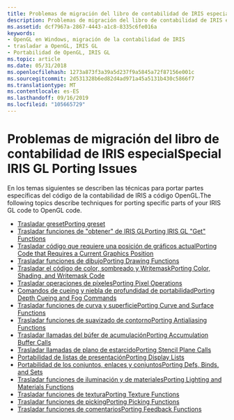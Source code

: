 ```yaml
---
title: Problemas de migración del libro de contabilidad de IRIS especial
description: Problemas de migración del libro de contabilidad de IRIS especial
ms.assetid: dcf7967a-2867-4443-a1c8-8335c6fe016a
keywords:
- OpenGL en Windows, migración de la contabilidad de IRIS
- trasladar a OpenGL, IRIS GL
- Portabilidad de OpenGL, IRIS GL
ms.topic: article
ms.date: 05/31/2018
ms.openlocfilehash: 1273a873f3a39a5d237f9a5845a72f87156e001c
ms.sourcegitcommit: 2d531328b6ed82d4ad971a45a5131b430c5866f7
ms.translationtype: MT
ms.contentlocale: es-ES
ms.lasthandoff: 09/16/2019
ms.locfileid: "105665729"
---
```

# <a name="special-iris-gl-porting-issues"></a><span data-ttu-id="effdb-106">Problemas de migración del libro de contabilidad de IRIS especial</span><span class="sxs-lookup"><span data-stu-id="effdb-106">Special IRIS GL Porting Issues</span></span>

<span data-ttu-id="effdb-107">En los temas siguientes se describen las técnicas para portar partes específicas del código de la contabilidad de IRIS a código OpenGL.</span><span class="sxs-lookup"><span data-stu-id="effdb-107">The following topics describe techniques for porting specific parts of your IRIS GL code to OpenGL code.</span></span>

-   [<span data-ttu-id="effdb-108">Trasladar greset</span><span class="sxs-lookup"><span data-stu-id="effdb-108">Porting greset</span></span>](porting-greset.md)
-   [<span data-ttu-id="effdb-109">Trasladar funciones de "obtener" de IRIS GL</span><span class="sxs-lookup"><span data-stu-id="effdb-109">Porting IRIS GL "Get" Functions</span></span>](porting-iris-gl-get-functions.md)
-   [<span data-ttu-id="effdb-110">Trasladar código que requiere una posición de gráficos actual</span><span class="sxs-lookup"><span data-stu-id="effdb-110">Porting Code that Requires a Current Graphics Position</span></span>](porting-code-that-requires-a-current-graphics-position.md)
-   [<span data-ttu-id="effdb-111">Trasladar funciones de dibujo</span><span class="sxs-lookup"><span data-stu-id="effdb-111">Porting Drawing Functions</span></span>](porting-drawing-functions.md)
-   [<span data-ttu-id="effdb-112">Trasladar el código de color, sombreado y Writemask</span><span class="sxs-lookup"><span data-stu-id="effdb-112">Porting Color, Shading, and Writemask Code</span></span>](porting-color--shading--and-writemask-code.md)
-   [<span data-ttu-id="effdb-113">Trasladar operaciones de píxeles</span><span class="sxs-lookup"><span data-stu-id="effdb-113">Porting Pixel Operations</span></span>](porting-pixel-operations.md)
-   [<span data-ttu-id="effdb-114">Comandos de cueing y niebla de profundidad de portabilidad</span><span class="sxs-lookup"><span data-stu-id="effdb-114">Porting Depth Cueing and Fog Commands</span></span>](porting-depth-cueing-and-fog-commands.md)
-   [<span data-ttu-id="effdb-115">Trasladar funciones de curva y superficie</span><span class="sxs-lookup"><span data-stu-id="effdb-115">Porting Curve and Surface Functions</span></span>](porting-curve-and-surface-functions.md)
-   [<span data-ttu-id="effdb-116">Trasladar funciones de suavizado de contorno</span><span class="sxs-lookup"><span data-stu-id="effdb-116">Porting Antialiasing Functions</span></span>](porting-antialiasing-functions.md)
-   [<span data-ttu-id="effdb-117">Trasladar llamadas del búfer de acumulación</span><span class="sxs-lookup"><span data-stu-id="effdb-117">Porting Accumulation Buffer Calls</span></span>](porting-accumulation-buffer-calls.md)
-   [<span data-ttu-id="effdb-118">Trasladar llamadas de plano de estarcido</span><span class="sxs-lookup"><span data-stu-id="effdb-118">Porting Stencil Plane Calls</span></span>](porting-stencil-plane-calls.md)
-   [<span data-ttu-id="effdb-119">Portabilidad de listas de presentación</span><span class="sxs-lookup"><span data-stu-id="effdb-119">Porting Display Lists</span></span>](porting-display-lists.md)
-   [<span data-ttu-id="effdb-120">Portabilidad de los conjuntos, enlaces y conjuntos</span><span class="sxs-lookup"><span data-stu-id="effdb-120">Porting Defs, Binds, and Sets</span></span>](porting-defs--binds--and-sets.md)
-   [<span data-ttu-id="effdb-121">Trasladar funciones de iluminación y de materiales</span><span class="sxs-lookup"><span data-stu-id="effdb-121">Porting Lighting and Materials Functions</span></span>](porting-lighting-and-materials-functions.md)
-   [<span data-ttu-id="effdb-122">Trasladar funciones de textura</span><span class="sxs-lookup"><span data-stu-id="effdb-122">Porting Texture Functions</span></span>](porting-texture-functions.md)
-   [<span data-ttu-id="effdb-123">Trasladar funciones de picking</span><span class="sxs-lookup"><span data-stu-id="effdb-123">Porting Picking Functions</span></span>](porting-picking-functions.md)
-   [<span data-ttu-id="effdb-124">Trasladar funciones de comentarios</span><span class="sxs-lookup"><span data-stu-id="effdb-124">Porting Feedback Functions</span></span>](porting-feedback-functions.md)

 

 




